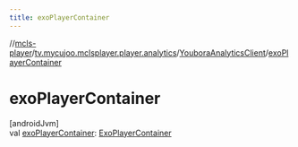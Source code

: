 ```yaml
---
title: exoPlayerContainer
---
```

//[mcls-player](../../../index.html)/[tv.mycujoo.mclsplayer.player.analytics](../index.html)/[YouboraAnalyticsClient](index.html)/[exoPlayerContainer](exo-player-container.html)



# exoPlayerContainer



[androidJvm]\
val [exoPlayerContainer](exo-player-container.html): [ExoPlayerContainer](../../tv.mycujoo.mclsplayer.player.utils/-exo-player-container/index.html)




